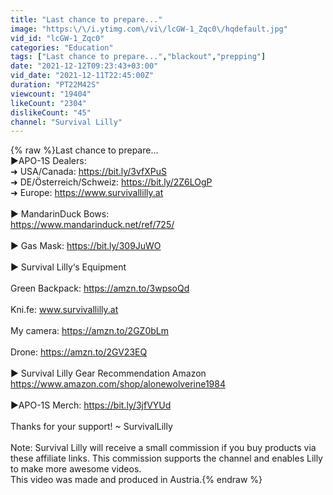```yaml
---
title: "Last chance to prepare..."
image: "https:\/\/i.ytimg.com\/vi\/lcGW-1_Zqc0\/hqdefault.jpg"
vid_id: "lcGW-1_Zqc0"
categories: "Education"
tags: ["Last chance to prepare...","blackout","prepping"]
date: "2021-12-12T09:23:43+03:00"
vid_date: "2021-12-11T22:45:00Z"
duration: "PT22M42S"
viewcount: "19404"
likeCount: "2304"
dislikeCount: "45"
channel: "Survival Lilly"
---
```

{% raw %}Last chance to prepare...<br />►APO-1S Dealers: <br />➜ USA/Canada: <a rel="nofollow" target="blank" href="https://bit.ly/3vfXPuS">https://bit.ly/3vfXPuS</a><br />➜ DE/Österreich/Schweiz: <a rel="nofollow" target="blank" href="https://bit.ly/2Z6LOgP">https://bit.ly/2Z6LOgP</a><br />➜ Europe: <a rel="nofollow" target="blank" href="https://www.survivallilly.at">https://www.survivallilly.at</a><br /><br />► MandarinDuck Bows:<br /><a rel="nofollow" target="blank" href="https://www.mandarinduck.net/ref/725/">https://www.mandarinduck.net/ref/725/</a><br /><br />► Gas Mask: <a rel="nofollow" target="blank" href="https://bit.ly/309JuWO">https://bit.ly/309JuWO</a><br /><br />► Survival Lilly‘s Equipment <br /><br />Green Backpack: <a rel="nofollow" target="blank" href="https://amzn.to/3wpsoQd">https://amzn.to/3wpsoQd</a><br /><br />Kni.fe: www.survivallilly.at<br /><br />My camera: <a rel="nofollow" target="blank" href="https://amzn.to/2GZ0bLm">https://amzn.to/2GZ0bLm</a><br /><br />Drone: <a rel="nofollow" target="blank" href="https://amzn.to/2GV23EQ">https://amzn.to/2GV23EQ</a><br /><br />► Survival Lilly Gear Recommendation Amazon <br /><a rel="nofollow" target="blank" href="https://www.amazon.com/shop/alonewolverine1984">https://www.amazon.com/shop/alonewolverine1984</a><br /><br />►APO-1S Merch: <a rel="nofollow" target="blank" href="https://bit.ly/3jfVYUd">https://bit.ly/3jfVYUd</a><br /><br />Thanks for your support! ~ SurvivalLilly<br /><br />Note: Survival Lilly will receive a small commission if you buy products via these affiliate links. This commission supports the channel and enables Lilly to make more awesome videos.<br />This video was made and produced in Austria.{% endraw %}
